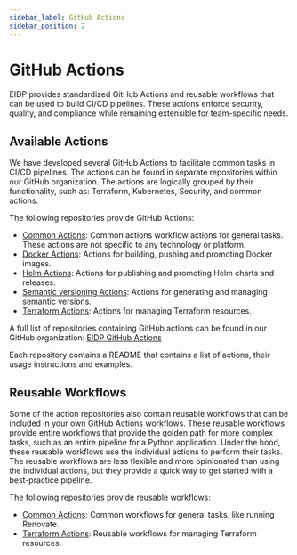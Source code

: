 ```yaml
---
sidebar_label: GitHub Actions
sidebar_position: 2
---
```


# GitHub Actions

EIDP provides standardized GitHub Actions and reusable workflows that can be used to build CI/CD pipelines. These actions enforce security, quality, and compliance while remaining extensible for team-specific needs.

## Available Actions

We have developed several GitHub Actions to facilitate common tasks in CI/CD pipelines. The actions can be found in separate repositories within our GitHub organization.
The actions are logically grouped by their functionality, such as: Terraform, Kubernetes, Security, and common actions.

The following repositories provide GitHub Actions:

- [Common Actions](https://github.com/eidp/actions-common): Common actions workflow actions for general tasks. These actions are not specific to any technology or platform.
- [Docker Actions](https://github.com/eidp/actions-docker): Actions for building, pushing and promoting Docker images.
- [Helm Actions](https://github.com/eidp/actions-helm): Actions for publishing and promoting Helm charts and releases.
- [Semantic versioning Actions](https://github.com/eidp/actions-semver): Actions for generating and managing semantic versions.
- [Terraform Actions](https://github.com/eidp/actions-terraform): Actions for managing Terraform resources.

A full list of repositories containing GitHub actions can be found in our GitHub organization: [EIDP GitHub Actions](https://github.com/orgs/eidp/repositories?q=github-actions)

Each repository contains a README that contains a list of actions, their usage instructions and examples.

## Reusable Workflows

Some of the action repositories also contain reusable workflows that can be included in your own GitHub Actions workflows.
These reusable workflows provide entire workflows that provide the golden path for more complex tasks, such as an entire pipeline for a Python application.
Under the hood, these reusable workflows use the individual actions to perform their tasks.
The reusable workflows are less flexible and more opinionated than using the individual actions, but they provide a quick way to get started with a best-practice pipeline.

The following repositories provide reusable workflows:

- [Common Actions](https://github.com/eidp/actions-common): Common workflows for general tasks, like running Renovate.
- [Terraform Actions](https://github.com/eidp/actions-terraform): Reusable workflows for managing Terraform resources.
